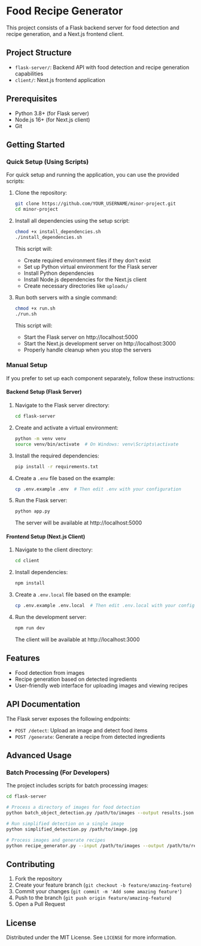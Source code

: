 <!-- @format -->

# Food Recipe Generator

This project consists of a Flask backend server for food detection and recipe
generation, and a Next.js frontend client.

## Project Structure

- `flask-server/`: Backend API with food detection and recipe generation
  capabilities
- `client/`: Next.js frontend application

## Prerequisites

- Python 3.8+ (for Flask server)
- Node.js 16+ (for Next.js client)
- Git

## Getting Started

### Quick Setup (Using Scripts)

For quick setup and running the application, you can use the provided scripts:

1. Clone the repository:

   ```bash
   git clone https://github.com/YOUR_USERNAME/minor-project.git
   cd minor-project
   ```

2. Install all dependencies using the setup script:

   ```bash
   chmod +x install_dependencies.sh
   ./install_dependencies.sh
   ```

   This script will:

   - Create required environment files if they don't exist
   - Set up Python virtual environment for the Flask server
   - Install Python dependencies
   - Install Node.js dependencies for the Next.js client
   - Create necessary directories like `uploads/`

3. Run both servers with a single command:
   ```bash
   chmod +x run.sh
   ./run.sh
   ```
   This script will:
   - Start the Flask server on http://localhost:5000
   - Start the Next.js development server on http://localhost:3000
   - Properly handle cleanup when you stop the servers

### Manual Setup

If you prefer to set up each component separately, follow these instructions:

#### Backend Setup (Flask Server)

1. Navigate to the Flask server directory:

   ```bash
   cd flask-server
   ```

2. Create and activate a virtual environment:

   ```bash
   python -m venv venv
   source venv/bin/activate  # On Windows: venv\Scripts\activate
   ```

3. Install the required dependencies:

   ```bash
   pip install -r requirements.txt
   ```

4. Create a `.env` file based on the example:

   ```bash
   cp .env.example .env  # Then edit .env with your configuration
   ```

5. Run the Flask server:
   ```bash
   python app.py
   ```
   The server will be available at http://localhost:5000

#### Frontend Setup (Next.js Client)

1. Navigate to the client directory:

   ```bash
   cd client
   ```

2. Install dependencies:

   ```bash
   npm install
   ```

3. Create a `.env.local` file based on the example:

   ```bash
   cp .env.example .env.local  # Then edit .env.local with your configuration
   ```

4. Run the development server:
   ```bash
   npm run dev
   ```
   The client will be available at http://localhost:3000

## Features

- Food detection from images
- Recipe generation based on detected ingredients
- User-friendly web interface for uploading images and viewing recipes

## API Documentation

The Flask server exposes the following endpoints:

- `POST /detect`: Upload an image and detect food items
- `POST /generate`: Generate a recipe from detected ingredients

## Advanced Usage

### Batch Processing (For Developers)

The project includes scripts for batch processing images:

```bash
cd flask-server

# Process a directory of images for food detection
python batch_object_detection.py /path/to/images --output results.json

# Run simplified detection on a single image
python simplified_detection.py /path/to/image.jpg

# Process images and generate recipes
python recipe_generator.py --input /path/to/images --output /path/to/results
```

## Contributing

1. Fork the repository
2. Create your feature branch (`git checkout -b feature/amazing-feature`)
3. Commit your changes (`git commit -m 'Add some amazing feature'`)
4. Push to the branch (`git push origin feature/amazing-feature`)
5. Open a Pull Request

## License

Distributed under the MIT License. See `LICENSE` for more information.
